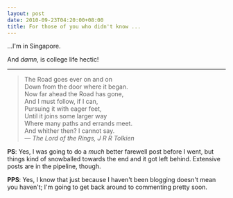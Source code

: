 ```yaml
---
layout: post
date: 2010-09-23T04:20:00+08:00
title: For those of you who didn't know ...
---
```


...I'm in Singapore.

And *damn*, is college life hectic!

<hr>

> The Road goes ever on and on<br>
> Down from the door where it began.<br>
> Now far ahead the Road has gone,<br>
> And I must follow, if I can,<br>
> Pursuing it with eager feet,<br>
> Until it joins some larger way<br>
> Where many paths and errands meet.<br>
> And whither then? I cannot say.<br>
> — <em>The Lord of the Rings, J R R Tolkien</em>

**PS**: Yes, I was going to do a *much* better farewell post before I went, but things kind of snowballed towards the end and it got left behind. Extensive posts are in the pipeline, though.

**PPS**: Yes, I know that just because I haven't been blogging doesn't mean you haven't; I'm going to get back around to commenting pretty soon.